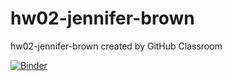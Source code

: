 # hw02-jennifer-brown
hw02-jennifer-brown created by GitHub Classroom

[![Binder](https://mybinder.org/badge_logo.svg)](https://mybinder.org/v2/gh/UCB-stat-159-s23/hw02-jennifer-brown.git/main?labpath=LOSC_Event_tutorial.ipynb)
